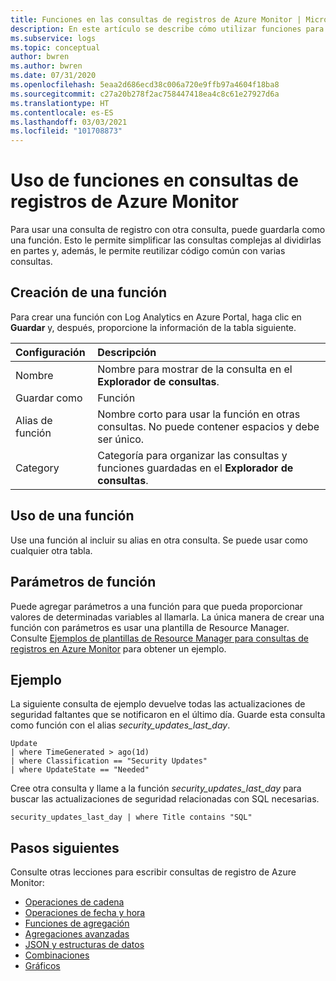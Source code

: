 ```yaml
---
title: Funciones en las consultas de registros de Azure Monitor | Microsoft Docs
description: En este artículo se describe cómo utilizar funciones para llamar a una consulta desde otra consulta de registro de Azure Monitor.
ms.subservice: logs
ms.topic: conceptual
author: bwren
ms.author: bwren
ms.date: 07/31/2020
ms.openlocfilehash: 5eaa2d686ecd38c006a720e9ffb97a4604f18ba8
ms.sourcegitcommit: c27a20b278f2ac758447418ea4c8c61e27927d6a
ms.translationtype: HT
ms.contentlocale: es-ES
ms.lasthandoff: 03/03/2021
ms.locfileid: "101708873"
---
```

# <a name="using-functions-in-azure-monitor-log-queries"></a>Uso de funciones en consultas de registros de Azure Monitor

Para usar una consulta de registro con otra consulta, puede guardarla como una función. Esto le permite simplificar las consultas complejas al dividirlas en partes y, además, le permite reutilizar código común con varias consultas.

## <a name="create-a-function"></a>Creación de una función

Para crear una función con Log Analytics en Azure Portal, haga clic en **Guardar** y, después, proporcione la información de la tabla siguiente.

| Configuración | Descripción |
|:---|:---|
| Nombre           | Nombre para mostrar de la consulta en el **Explorador de consultas**. |
| Guardar como        | Función |
| Alias de función | Nombre corto para usar la función en otras consultas. No puede contener espacios y debe ser único. |
| Category       | Categoría para organizar las consultas y funciones guardadas en el **Explorador de consultas**. |




## <a name="use-a-function"></a>Uso de una función
Use una función al incluir su alias en otra consulta. Se puede usar como cualquier otra tabla.

## <a name="function-parameters"></a>Parámetros de función 
Puede agregar parámetros a una función para que pueda proporcionar valores de determinadas variables al llamarla. La única manera de crear una función con parámetros es usar una plantilla de Resource Manager. Consulte [Ejemplos de plantillas de Resource Manager para consultas de registros en Azure Monitor](./resource-manager-log-queries.md#parameterized-function) para obtener un ejemplo.

## <a name="example"></a>Ejemplo
La siguiente consulta de ejemplo devuelve todas las actualizaciones de seguridad faltantes que se notificaron en el último día. Guarde esta consulta como función con el alias _security_updates_last_day_. 

```Kusto
Update
| where TimeGenerated > ago(1d) 
| where Classification == "Security Updates" 
| where UpdateState == "Needed"
```

Cree otra consulta y llame a la función _security_updates_last_day_ para buscar las actualizaciones de seguridad relacionadas con SQL necesarias.

```Kusto
security_updates_last_day | where Title contains "SQL"
```

## <a name="next-steps"></a>Pasos siguientes
Consulte otras lecciones para escribir consultas de registro de Azure Monitor:

- [Operaciones de cadena](/azure/data-explorer/kusto/query/samples?&pivots=azuremonitor#string-operations)
- [Operaciones de fecha y hora](/azure/data-explorer/kusto/query/samples?&pivots=azuremonitor#date-and-time-operations)
- [Funciones de agregación](/azure/data-explorer/kusto/query/samples?&pivots=azuremonitor#aggregations)
- [Agregaciones avanzadas](/azure/data-explorer/write-queries#advanced-aggregations)
- [JSON y estructuras de datos](/azure/data-explorer/kusto/query/samples?&pivots=azuremonitor#json-and-data-structures)
- [Combinaciones](/azure/data-explorer/kusto/query/samples?&pivots=azuremonitor#joins)
- [Gráficos](/azure/data-explorer/kusto/query/samples?&pivots=azuremonitor#charts)